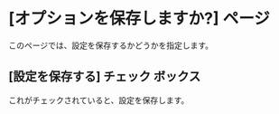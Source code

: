 # \[オプションを保存しますか?\] ページ

このページでは、設定を保存するかどうかを指定します。

## \[設定を保存する\] チェック ボックス

これがチェックされていると、設定を保存します。
